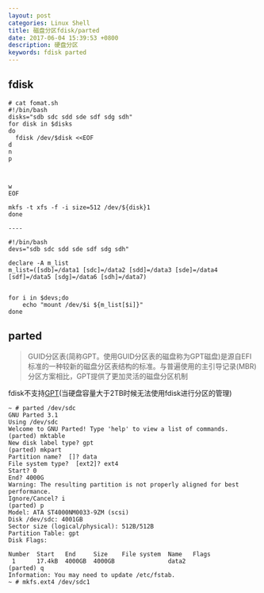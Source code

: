```yaml
---
layout: post
categories: Linux Shell
title: 磁盘分区fdisk/parted
date: 2017-06-04 15:39:53 +0800
description: 硬盘分区
keywords: fdisk parted
---
```


## fdisk
```
# cat fomat.sh 
#!/bin/bash
disks="sdb sdc sdd sde sdf sdg sdh"
for disk in $disks
do
  fdisk /dev/$disk <<EOF
d
n
p



w
EOF

mkfs -t xfs -f -i size=512 /dev/${disk}1
done

----

#!/bin/bash
devs="sdb sdc sdd sde sdf sdg sdh"

declare -A m_list
m_list=([sdb]=/data1 [sdc]=/data2 [sdd]=/data3 [sde]=/data4 [sdf]=/data5 [sdg]=/data6 [sdh]=/data7)


for i in $devs;do
    echo "mount /dev/$i ${m_list[$i]}"
done
```

## parted
>GUID分区表(简称GPT。使用GUID分区表的磁盘称为GPT磁盘)是源自EFI标准的一种较新的磁盘分区表结构的标准。与普遍使用的主引导记录(MBR)分区方案相比，GPT提供了更加灵活的磁盘分区机制

fdisk不支持[GPT](https://wiki.archlinux.org/index.php/Partitioning_(简体中文))(当硬盘容量大于2TB时候无法使用fdisk进行分区的管理)

```
~ # parted /dev/sdc
GNU Parted 3.1
Using /dev/sdc
Welcome to GNU Parted! Type 'help' to view a list of commands.
(parted) mktable
New disk label type? gpt
(parted) mkpart
Partition name?  []? data
File system type?  [ext2]? ext4
Start? 0
End? 4000G
Warning: The resulting partition is not properly aligned for best performance.
Ignore/Cancel? i
(parted) p
Model: ATA ST4000NM0033-9ZM (scsi)
Disk /dev/sdc: 4001GB
Sector size (logical/physical): 512B/512B
Partition Table: gpt
Disk Flags:

Number  Start   End     Size    File system  Name   Flags
 1      17.4kB  4000GB  4000GB               data2
(parted) q
Information: You may need to update /etc/fstab.
~ # mkfs.ext4 /dev/sdc1
```
